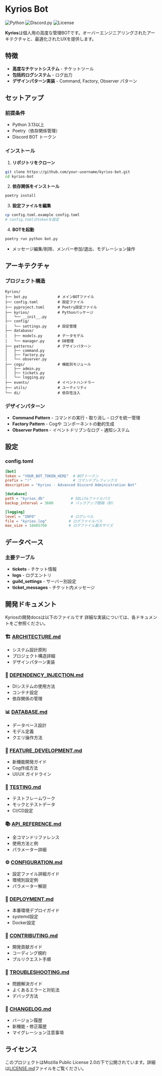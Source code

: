 # Kyrios Bot

![Python](https://img.shields.io/badge/python-3.13%2B-blue.svg)
![Discord.py](https://img.shields.io/badge/discord.py-2.4.0-blue.svg)
![License](https://img.shields.io/badge/license-MPL--2.0-green.svg)

**Kyrios**は個人用の高度な管理BOTです。オーバーエンジニアリングされたアーキテクチャと、最適化されたUXを提供します。

## 特徴

- **高度なチケットシステム** - チケットツール
- **包括的ログシステム** - ログ出力
- **デザインパターン実装** - Command, Factory, Observer パターン

## セットアップ

### 前提条件

- Python 3.13以上
- Poetry（依存関係管理）
- Discord BOT トークン

### インストール

1. **リポジトリをクローン**
```bash
git clone https://github.com/your-username/kyrios-bot.git
cd kyrios-bot
```

2. **依存関係をインストール**
```bash
poetry install
```

3. **設定ファイルを編集**
```bash
cp config.toml.example config.toml
# config.tomlのtokenを設定
```

4. **BOTを起動**
```bash
poetry run python bot.py
```
 - メッセージ編集/削除、メンバー参加/退出、モデレーション操作

## アーキテクチャ

### プロジェクト構造
```
Kyrios/
├── bot.py              # メインBOTファイル
├── config.toml         # 設定ファイル
├── pyproject.toml      # Poetry設定ファイル
├── kyrios/             # Pythonパッケージ
│   └── __init__.py
├── config/
│   └── settings.py     # 設定管理
├── database/
│   ├── models.py       # データモデル
│   └── manager.py      # DB管理
├── patterns/           # デザインパターン
│   ├── command.py
│   ├── factory.py
│   └── observer.py
├── cogs/               # 機能別モジュール
│   ├── admin.py
│   ├── tickets.py
│   └── logging.py
├── events/             # イベントハンドラー
├── utils/              # ユーティリティ
└── di/                 # 依存性注入
```

### デザインパターン

- **Command Pattern** - コマンドの実行・取り消し・ログを統一管理
- **Factory Pattern** - Cogや コンポーネントの動的生成
- **Observer Pattern** - イベントドリブンなログ・通知システム

## 設定

### config.toml
```toml
[bot]
token = "YOUR_BOT_TOKEN_HERE"  # BOTトークン
prefix = "!"                   # コマンドプレフィックス
description = "Kyrios - Advanced Discord Administration Bot"

[database]
path = "kyrios.db"            # SQLiteファイルパス
backup_interval = 3600        # バックアップ間隔（秒）

[logging]
level = "INFO"                # ログレベル
file = "kyrios.log"          # ログファイルパス
max_size = 10485760          # ログファイル最大サイズ

```

## データベース

### 主要テーブル
- **tickets** - チケット情報
- **logs** - ログエントリ
- **guild_settings** - サーバー別設定
- **ticket_messages** - チケット内メッセージ

## 開発ドキュメント

Kyriosの開発docsは以下のファイルです
詳細な実装については、各ドキュメントをご参照ください。

### 🏗️ [ARCHITECTURE.md](docs/ARCHITECTURE.md)
- システム設計原則
- プロジェクト構造詳細
- デザインパターン実装

### 💉 [DEPENDENCY_INJECTION.md](docs/DEPENDENCY_INJECTION.md)
- DIシステムの使用方法
- コンテナ設定
- 依存関係の管理

### 📊 [DATABASE.md](docs/DATABASE.md)
- データベース設計
- モデル定義
- クエリ操作方法

### 🚀 [FEATURE_DEVELOPMENT.md](docs/FEATURE_DEVELOPMENT.md)
- 新機能開発ガイド
- Cog作成方法
- UI/UX ガイドライン

### 🧪 [TESTING.md](docs/TESTING.md)
- テストフレームワーク
- モックとテストデータ
- CI/CD設定

### 📚 [API_REFERENCE.md](docs/API_REFERENCE.md)
- 全コマンドリファレンス
- 使用方法と例
- パラメーター詳細

### ⚙️ [CONFIGURATION.md](docs/CONFIGURATION.md)
- 設定ファイル詳細ガイド
- 環境別設定例
- パラメーター解説

### 🚀 [DEPLOYMENT.md](docs/DEPLOYMENT.md)
- 本番環境デプロイガイド
- systemd設定
- Docker設定

### 🤝 [CONTRIBUTING.md](docs/CONTRIBUTING.md)
- 開発貢献ガイド
- コーディング規約
- プルリクエスト手順

### 🔧 [TROUBLESHOOTING.md](docs/TROUBLESHOOTING.md)
- 問題解決ガイド
- よくあるエラーと対処法
- デバッグ方法

### 📝 [CHANGELOG.md](CHANGELOG.md)
- バージョン履歴
- 新機能・修正履歴
- マイグレーション注意事項

## ライセンス

このプロジェクトはMozilla Public License 2.0の下で公開されています。詳細は[LICENSE.md](LICENSE.md)ファイルをご覧ください。
